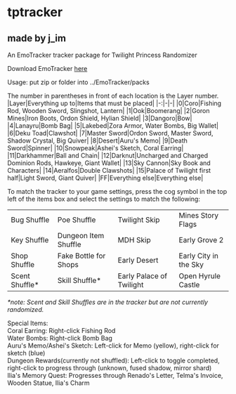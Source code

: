 # tptracker
## made by j_im
An EmoTracker tracker package for Twilight Princess Randomizer

Download EmoTracker [here](emotracker.net)

Usage: put zip or folder into ../EmoTracker/packs

The number in parentheses in front of each location is the Layer number.
|Layer|Everything up to|Items that must be placed|
|-:|-|-|
|0|Coro|Fishing Rod, Wooden Sword, Slingshot, Lantern|
|1|Ook|Boomerang|
|2|Goron Mines|Iron Boots, Ordon Shield, Hylian Shield|
|3|Dangoro|Bow|
|4|Lanayru|Bomb Bag|
|5|Lakebed|Zora Armor, Water Bombs, Big Wallet|
|6|Deku Toad|Clawshot|
|7|Master Sword|Ordon Sword, Master Sword, Shadow Crystal, Big Quiver|
|8|Desert|Auru's Memo|
|9|Death Sword|Spinner|
|10|Snowpeak|Ashei's Sketch, Coral Earring|
|11|Darkhammer|Ball and Chain|
|12|Darknut|Uncharged and Charged Dominion Rods, Hawkeye, Giant Wallet|
|13|Sky Cannon|Sky Book and Characters|
|14|Aeralfos|Double Clawshots|
|15|Palace of Twilight first half|Light Sword, Giant Quiver|
|FF|Everything else|Everything else|

To match the tracker to your game settings, press the cog symbol in the top left of the items box and select the settings to match the following:

|||||
|-|-|-|-|
|Bug Shuffle|Poe Shuffle|Twilight Skip|Mines Story Flags|
|Key Shuffle|Dungeon Item Shuffle|MDH Skip|Early Grove 2|
|Shop Shuffle|Fake Bottle for Shops|Early Desert|Early City in the Sky|
|Scent Shuffle\*|Skill Shuffle\*|Early Palace of Twilight|Open Hyrule Castle|

_\*note: Scent and Skill Shuffles are in the tracker but are not currently randomized._

Special Items:  
Coral Earring: Right-click Fishing Rod  
Water Bombs: Right-click Bomb Bag  
Auru's Memo/Ashei's Sketch: Left-click for Memo (yellow), right-click for sketch (blue)  
Dungeon Rewards(currently not shuffled): Left-click to toggle completed, right-click to progress through (unknown, fused shadow, mirror shard)  
Ilia's Memory Quest: Progresses through Renado's Letter, Telma's Invoice, Wooden Statue, Ilia's Charm  
